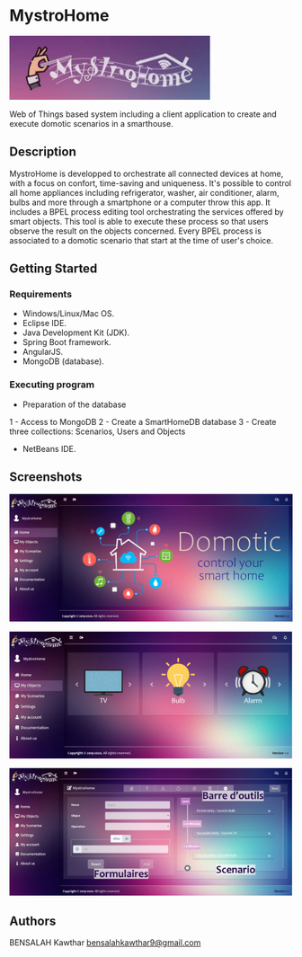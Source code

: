 # MystroHome

![alt text](https://raw.githubusercontent.com/kawthar-bensalah/MystroHome/master/logo2.PNG)


Web of Things based system including a client application to create and execute domotic scenarios in a smarthouse. 

## Description

MystroHome is developped to orchestrate all connected devices at home, with a focus on confort, time-saving and uniqueness. It's possible to control all  home appliances including refrigerator, washer, air conditioner, alarm, bulbs and more through a smartphone or a computer throw this app. It includes a BPEL process editing tool orchestrating the services offered by smart objects. This tool is able to execute these process so that users observe the result on the objects concerned. Every BPEL process is associated to a domotic scenario that start at the time of user's choice.

## Getting Started

### Requirements

* Windows/Linux/Mac OS.
* Eclipse IDE.
* Java Development Kit (JDK).
* Spring Boot framework.
* AngularJS.
* MongoDB (database).

### Executing program

* Preparation of the database

1 - Access to MongoDB
2 - Create a SmartHomeDB database
3 - Create three collections: Scenarios, Users and Objects

* NetBeans IDE.

## Screenshots

![alt text](https://raw.githubusercontent.com/kawthar-bensalah/MystroHome/master/screen9.PNG)

![alt text](https://raw.githubusercontent.com/kawthar-bensalah/MystroHome/master/screen10.PNG)

![alt text](https://raw.githubusercontent.com/kawthar-bensalah/MystroHome/master/screen11.PNG)




## Authors

BENSALAH Kawthar 
bensalahkawthar9@gmail.com

